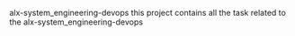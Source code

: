 alx-system_engineering-devops
this project contains all the task related to the alx-system_engineering-devops
